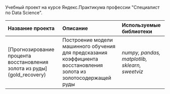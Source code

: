 Учебный проект на курсе Яндекс.Практикума профессии "Специалист по Data Science".

| Название проекта | Описание | Используемые библиотеки | 
| :---------------------- | :---------------------- | :---------------------- |
| [Прогнозирование процента восстановления золота из руды] (gold_recovery) | Построение модели машинного обучения для предсказания коэффициента восстановления золота из золотосодержащей руды| *numpy, pandas, matplotlib, sklearn, sweetviz* |
